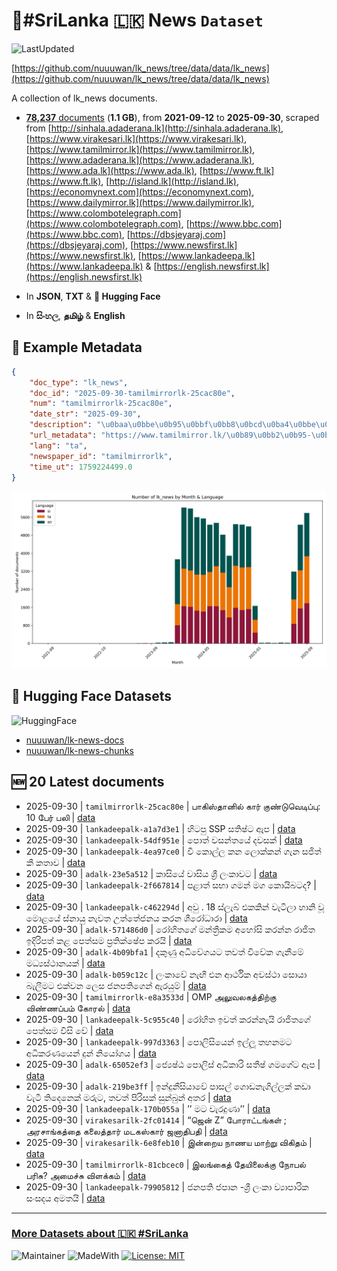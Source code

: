 # 📄#SriLanka 🇱🇰 News `Dataset`

![LastUpdated](https://img.shields.io/badge/last_updated-2025--09--30_15:05:28-green)

[https://github.com/nuuuwan/lk_news/tree/data/data/lk_news](https://github.com/nuuuwan/lk_news/tree/data/data/lk_news)

A collection of lk_news documents.

- [**78,237** documents](https://github.com/nuuuwan/lk_news/tree/data/data/lk_news) (**1.1 GB**), from **2021-09-12** to **2025-09-30**, scraped from [http://sinhala.adaderana.lk](http://sinhala.adaderana.lk), [https://www.virakesari.lk](https://www.virakesari.lk), [https://www.tamilmirror.lk](https://www.tamilmirror.lk), [https://www.adaderana.lk](https://www.adaderana.lk), [https://www.ada.lk](https://www.ada.lk), [https://www.ft.lk](https://www.ft.lk), [http://island.lk](http://island.lk), [https://economynext.com](https://economynext.com), [https://www.dailymirror.lk](https://www.dailymirror.lk), [https://www.colombotelegraph.com](https://www.colombotelegraph.com), [https://www.bbc.com](https://www.bbc.com), [https://dbsjeyaraj.com](https://dbsjeyaraj.com), [https://www.newsfirst.lk](https://www.newsfirst.lk), [https://www.lankadeepa.lk](https://www.lankadeepa.lk) & [https://english.newsfirst.lk](https://english.newsfirst.lk)

- In **JSON**, **TXT** & **🤗 Hugging Face**

- In **සිංහල**, **தமிழ்** & **English**

## 📝 Example Metadata

```json
{
    "doc_type": "lk_news",
    "doc_id": "2025-09-30-tamilmirrorlk-25cac80e",
    "num": "tamilmirrorlk-25cac80e",
    "date_str": "2025-09-30",
    "description": "\u0baa\u0bbe\u0b95\u0bbf\u0bb8\u0bcd\u0ba4\u0bbe\u0ba9\u0bbf\u0bb2\u0bcd \u0b95\u0bbe\u0bb0\u0bcd \u0b95\u0bc1\u0ba3\u0bcd\u0b9f\u0bc1\u0bb5\u0bc6\u0b9f\u0bbf\u0baa\u0bcd\u0baa\u0bc1: 10 \u0baa\u0bc7\u0bb0\u0bcd \u0baa\u0bb2\u0bbf",
    "url_metadata": "https://www.tamilmirror.lk/\u0b89\u0bb2\u0b95-\u0b9a\u0bc6\u0baf\u0bcd\u0ba4\u0bbf\u0b95\u0bb3\u0bcd/\u0baa\u0bbe\u0b95\u0bbf\u0bb8\u0bcd\u0ba4\u0bbe\u0ba9\u0bbf\u0bb2\u0bcd-\u0b95\u0bbe\u0bb0\u0bcd-\u0b95\u0bc1\u0ba3\u0bcd\u0b9f\u0bc1\u0bb5\u0bc6\u0b9f\u0bbf\u0baa\u0bcd\u0baa\u0bc1-10-\u0baa\u0bc7\u0bb0\u0bcd-\u0baa\u0bb2\u0bbf/50-365526",
    "lang": "ta",
    "newspaper_id": "tamilmirrorlk",
    "time_ut": 1759224499.0
}
```

![Chart](https://raw.githubusercontent.com/nuuuwan/lk_news/refs/heads/data/data/lk_news/docs_by_month_and_lang.png)

## 🤗 Hugging Face Datasets

![HuggingFace](https://img.shields.io/badge/-HuggingFace-FDEE21?style=for-the-badge&logo=HuggingFace)

- [nuuuwan/lk-news-docs](https://huggingface.co/datasets/nuuuwan/lk-news-docs)
- [nuuuwan/lk-news-chunks](https://huggingface.co/datasets/nuuuwan/lk-news-chunks)

## 🆕 20 Latest documents

- 2025-09-30 | `tamilmirrorlk-25cac80e` | பாகிஸ்தானில் கார் குண்டுவெடிப்பு: 10 பேர் பலி | [data](https://github.com/nuuuwan/lk_news/tree/data/data/lk_news/2020s/2025/2025-09-30-tamilmirrorlk-25cac80e)
- 2025-09-30 | `lankadeepalk-a1a7d3e1` | හිටපු SSP සතිෂ්ට ඇප | [data](https://github.com/nuuuwan/lk_news/tree/data/data/lk_news/2020s/2025/2025-09-30-lankadeepalk-a1a7d3e1)
- 2025-09-30 | `lankadeepalk-54df951e` | පොත් වසන්තයේ දවසක් | [data](https://github.com/nuuuwan/lk_news/tree/data/data/lk_news/2020s/2025/2025-09-30-lankadeepalk-54df951e)
- 2025-09-30 | `lankadeepalk-4ea97ce0` | වී කොල්ල කන ලොක්කන් ගැන සජිත් කී කතාව | [data](https://github.com/nuuuwan/lk_news/tree/data/data/lk_news/2020s/2025/2025-09-30-lankadeepalk-4ea97ce0)
- 2025-09-30 | `adalk-23e5a512` | කාසියේ වාසිය ශ්‍රී ලංකාවට | [data](https://github.com/nuuuwan/lk_news/tree/data/data/lk_news/2020s/2025/2025-09-30-adalk-23e5a512)
- 2025-09-30 | `lankadeepalk-2f667814` | පළාත් සභා ගමන් මග කොයිබටද? | [data](https://github.com/nuuuwan/lk_news/tree/data/data/lk_news/2020s/2025/2025-09-30-lankadeepalk-2f667814)
- 2025-09-30 | `lankadeepalk-c462294d` | අවු . 18 ස්ලැබ්  එකකින් වැටිලා හානි වූ මොළයේ  ස්නායු නැවත උත්තේජනය කරන ශීරෝධාරා | [data](https://github.com/nuuuwan/lk_news/tree/data/data/lk_news/2020s/2025/2025-09-30-lankadeepalk-c462294d)
- 2025-09-30 | `adalk-571486d0` | රෝහිතගේ මන්ත්‍රීකම අහෝසි කරන්න රාජිත ඉදිරිපත් කළ පෙත්සම ප්‍රතික්ෂේප කරයි | [data](https://github.com/nuuuwan/lk_news/tree/data/data/lk_news/2020s/2025/2025-09-30-adalk-571486d0)
- 2025-09-30 | `adalk-4b09bfa1` | දකුණු අධිවේගයට තවත් විවේක ගැනීමේ මධ්‍යස්ථානයක් | [data](https://github.com/nuuuwan/lk_news/tree/data/data/lk_news/2020s/2025/2025-09-30-adalk-4b09bfa1)
- 2025-09-30 | `adalk-b059c12c` | ලංකාවේ නැඟී එන ආර්ථික අවස්ථා සොයා බැලීමට එක්වන ලෙස ජනපතිගෙන් ඇරයුම් | [data](https://github.com/nuuuwan/lk_news/tree/data/data/lk_news/2020s/2025/2025-09-30-adalk-b059c12c)
- 2025-09-30 | `tamilmirrorlk-e8a3533d` | OMP அலுவலகத்திற்கு விண்ணப்பம் கோரல் | [data](https://github.com/nuuuwan/lk_news/tree/data/data/lk_news/2020s/2025/2025-09-30-tamilmirrorlk-e8a3533d)
- 2025-09-30 | `lankadeepalk-5c955c40` | රෝහිත ඉවත් කරන්නැයි රාජිතගේ පෙත්සම විසි වේ | [data](https://github.com/nuuuwan/lk_news/tree/data/data/lk_news/2020s/2025/2025-09-30-lankadeepalk-5c955c40)
- 2025-09-30 | `lankadeepalk-997d3363` | පොලිසියෙන් ඉල්ලූ තහනමට අධිකරණයෙන් දුන් නියෝගය | [data](https://github.com/nuuuwan/lk_news/tree/data/data/lk_news/2020s/2025/2025-09-30-lankadeepalk-997d3363)
- 2025-09-30 | `adalk-65052ef3` | ජ්‍යෙෂ්ඨ පොලිස් අධිකාරි සතීෂ් ගමගේට ඇප | [data](https://github.com/nuuuwan/lk_news/tree/data/data/lk_news/2020s/2025/2025-09-30-adalk-65052ef3)
- 2025-09-30 | `adalk-219be3ff` | ඉන්දුනීසියාවේ පාසල් ගොඩනැගිල්ලක් කඩා වැටී තිදෙනෙක් මරුට, තවත් පිරිසක් සුන්බුන් අතර | [data](https://github.com/nuuuwan/lk_news/tree/data/data/lk_news/2020s/2025/2025-09-30-adalk-219be3ff)
- 2025-09-30 | `lankadeepalk-170b055a` | ’’ මට වැරදුණා’’ | [data](https://github.com/nuuuwan/lk_news/tree/data/data/lk_news/2020s/2025/2025-09-30-lankadeepalk-170b055a)
- 2025-09-30 | `virakesarilk-2fc01414` | “ஜென் Z” போராட்டங்கள் ;  அரசாங்கத்தை கலைத்தார் மடகஸ்கார் ஜனாதிபதி | [data](https://github.com/nuuuwan/lk_news/tree/data/data/lk_news/2020s/2025/2025-09-30-virakesarilk-2fc01414)
- 2025-09-30 | `virakesarilk-6e8feb10` | இன்றைய நாணய மாற்று விகிதம் | [data](https://github.com/nuuuwan/lk_news/tree/data/data/lk_news/2020s/2025/2025-09-30-virakesarilk-6e8feb10)
- 2025-09-30 | `tamilmirrorlk-81cbcec0` | இலங்கைத் தேயிலைக்கு நோபல் பரிசு? அமைச்சு விளக்கம் | [data](https://github.com/nuuuwan/lk_news/tree/data/data/lk_news/2020s/2025/2025-09-30-tamilmirrorlk-81cbcec0)
- 2025-09-30 | `lankadeepalk-79905812` | ජනපති ජපාන -ශ්‍රී ලංකා ව්‍යාපාරික සංසදය අමතයි | [data](https://github.com/nuuuwan/lk_news/tree/data/data/lk_news/2020s/2025/2025-09-30-lankadeepalk-79905812)

---

### [More Datasets about 🇱🇰 #SriLanka](https://github.com/nuuuwan/lk_datasets)

![Maintainer](https://img.shields.io/badge/maintainer-nuuuwan-red)
![MadeWith](https://img.shields.io/badge/made_with-python-blue)
[![License: MIT](https://img.shields.io/badge/License-MIT-yellow.svg)](https://opensource.org/licenses/MIT)
